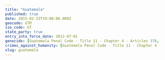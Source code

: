 ```yaml
---
title: "Guatemala"
published: true
date: 2015-02-23T19:08:00.000Z
geocode: GTM
iso_code: GT
state_party: true
entry_into_force_date: 2012-07-01
genocide: [Guatemala Penal Code - Title 11 - Chapter 4 - Articles 376, 377](https://iccdb.hrlc.net/data/doc/656/)
crimes_against_humanity: [Guatemala Penal Code - Title 11 - Chapter 4 - Article 378](https://iccdb.hrlc.net/data/doc/656/)
slug: guatemala
---
```

